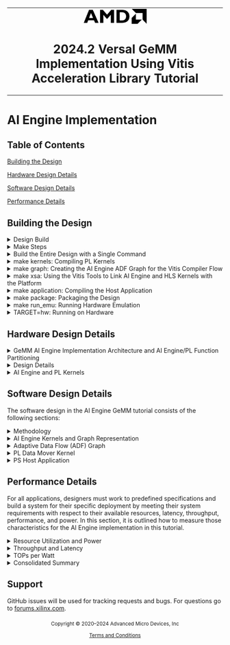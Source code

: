 ﻿<table class="sphinxhide" width="100%">
 <tr width="100%">
    <td align="center"><img src="https://raw.githubusercontent.com/Xilinx/Image-Collateral/main/xilinx-logo.png" width="30%"/><h1>2024.2 Versal GeMM Implementation Using Vitis Acceleration Library Tutorial</h1>
    </td>
 </tr>
</table>

# AI Engine Implementation 

## Table of Contents

[Building the Design](#Building-the-Design)

[Hardware Design Details](#Hardware-Design-Details)

[Software Design Details](#Software-Design-Details)

[Performance Details](#Performance-Details)

## Building the Design

<details>
<summary>Design Build</summary> 

### Design Build

In this section, you build and run the GeMM design using the AI Engine implementation. You compile the AI Engine design and integrate it into a larger system design (including the PL kernels and PS host application). Review the [Integrating the Application section in the AI Engine Documentation](https://docs.amd.com/r/en-US/ug1076-ai-engine-environment/Integrating-the-Application-Using-the-Vitis-Tools-Flow) for the general flow. 

At the end of this section, the design flow will generate a new directory (called `build/`). Underneath are sub-directories named `(gemm_$(MAT_DIMS)/` (for example, `gemm_32x32x32/`) depending on the Mat A and Mat B dimensions and the number of instances `x$(GEMM_INSTS)` chosen in the build. Each sub-directory contains the `hw_emu/` and/or `hw/` subfolders. The respective subfolders contain `Work/` and `libadf.a`, outputs from the AI Engine compiler, the host app executable and the builds, targeted to `hw` or `hw_emu` respectively. The `hw_emu/` subfolder contains the build for hardware emulation. The `hw/` subfolder contains the build for hardware run on a VCK190 board.

</details>

<details>
<summary>Make Steps</summary> 

### Make Steps

To run the following `make` steps (that is, `make kernels`, `make graph`, and so on), you must be in the `AIE/` folder. The options that can be specified in the `make` steps are as follows.

`TARGET:` This can be set to `hw` or `hw_emu` to build the design in the hardware or hardware emulation flow respectively. The default option is `hw_emu`.

`GEMM_INSTS:` This is set to `1` by default and is not allowed to be changed right.

`GEMM_SIZE`: Matrix Dimensions Involved. `32` means Mat A (input matrix 1), B (input matrix 2) and C (output matrix) are square matrices of dimension `32`. Permissible values are `32`, `64`, `128`, `256`, `512`, and `1024`.

`ITER_CNT:` The number of iterations the design is run. The default is `1`.

`EN_TRACE:` Flag to enable trace profiling. `0` is disabled and `1` is enabled. The default is `0` (disabled).

The Makefile uses the following directory references:

```
## Relative gemm directory
RELATIVE_PROJECT_DIR := ./

## Absolute gemm directory = <user path>/Tutorials/AI_Engine/gemm
PROJECT_REPO := $(shell readlink -f $(RELATIVE_PROJECT_DIR))

DESIGN_REPO  := $(PROJECT_REPO)/design
AIE_SRC_REPO := $(DESIGN_REPO)/aie_src
PL_SRC_REPO  := $(DESIGN_REPO)/pl_src
HOST_APP_SRC_REPO := $(DESIGN_REPO)/host_app_src

SYSTEM_CONFIGS_REPO    := $(DESIGN_REPO)/system_configs
PROFILING_CONFIGS_REPO := $(DESIGN_REPO)/profiling_configs
EXEC_SCRIPTS_REPO      := $(DESIGN_REPO)/exec_scripts
VIVADO_METRICS_SCRIPTS_REPO := $(DESIGN_REPO)/vivado_metrics_scripts
DIRECTIVES_REPO        := $(DESIGN_REPO)/directives


BASE_BLD_DIR     := $(PROJECT_REPO)/build
GEMM_BLD_DIR     := $(BASE_BLD_DIR)/gemm_$(MAT_DIMS)
INSTS_BLD_DIR    := $(GEMM_BLD_DIR)/x$(GEMM_INSTS)
BUILD_TARGET_DIR := $(INSTS_BLD_DIR)/$(TARGET)

REPORTS_REPO := $(PROJECT_REPO)/reports_dir
BLD_REPORTS_DIR := $(REPORTS_REPO)/gemm_$(MAT_DIMS)/x$(GEMM_INSTS)

XPE_REPO := $(PROJECT_REPO)/xpe_dir
BLD_XPE_DIR := $(XPE_REPO)/gemm_$(MAT_DIMS)/x$(GEMM_INSTS)/$(TARGET)
VCD_FILE_NAME := gemm_$(MAT_DIMS)_x$(GEMM_INSTS)
BLD_TGT_VCD_FILE := $(BUILD_TARGET_DIR)/$(VCD_FILE_NAME).vcd
XPE_FILE := $(BLD_XPE_DIR)/graph_$(VCD_FILE_NAME).xpe

EMBEDDED_PACKAGE_OUT := $(BUILD_TARGET_DIR)/package
EMBEDDED_EXEC_SCRIPT := run_script.sh

WORK_DIR := Work
AIE_SIM_IO_BASE_DIR := $(AIE_SRC_REPO)/aiesim_data
AIE_SIM_IO_DIR := $(AIE_SIM_IO_BASE_DIR)/gemm_$(MAT_DIMS)_ioFiles

```

</details>

<details>
<summary>Build the Entire Design with a Single Command</summary>

### Build the Entire Design with a Single Command

If you are already familiar with the AI Engine and Vitis kernel compilation flows, you can build the entire design for each case of `gemm_$(MAT_DIMS)` with one command: 

```bash
make run (default target is hardware emulation, 1 instance, gemm_$(MAT_DIMS) matrix dimensions, iterations=1 and no trace-profiling )
```
or 

```bash
make run TARGET=hw ITER_CNT=16 EN_TRACE=1 GEMM_SIZE=64 (hardware, 16 iterations, , matrix dimentions 64 for Mat A, B and C and enable trace profiling )
```

This command runs the `make kernels`,`make graph`,`make xsa`,`make application`,`make package`, and `make run_emu` for hardware emulation or to run on hardware (VCK190 board) depending on the `TARGET` you specify. The settings also apply to the individual make steps listed below.

The generated files for each `gemm_$(MAT_DIMS)` are placed under an individual directory: `$(BUILD_TARGET_DIR)/`. Each `make` step to build the design is specified in the following sections. These sections also detail the options used and the location of input and output files in each case.

</details>

<details>
<summary>make kernels: Compiling PL Kernels</summary> 

### make kernels: Compiling PL Kernels


In this step, the Vitis compiler takes any Vitis compiler kernels (RTL or HLS C) in the PL region of the target platform (`xilinx_vck190_base_202420_1`) and the AI Engine kernels and graph and compiles them into their respective XO files. The following commands compile the kernels (default `TARGET=hw_emu`, `GEMM_INSTS=1`, `GEMM_SIZE=32`, `ITER_CNT=1` and `EN_TRACE=0`). 

```
make kernels
```

The command alongwith the options used is as follows (for `dma_hls`):

```
$(BUILD_TARGET_DIR)/$(DATAMOVER_KERNEL_XO).xo: 
	mkdir -p $(BUILD_TARGET_DIR); \
	cd $(BUILD_TARGET_DIR); \
	v++ --target $(TARGET) $(DATAMOVER_KERNEL_VPP_FLAGS) \
		$(VPP_FLAGS) -c -k $(DATAMOVER_KERNEL_TOP) \
		$(DATAMOVER_KERNEL_SRC) -o $@
```

See [this page](https://docs.amd.com/r/en-US/ug1399-vitis-hls/vitis-v-and-vitis-run-Commands) for a detailed description of all Vitis compiler switches. The following table provides a summary of the switches used. 

|Switch|Description|
|  ---  |  ---  |
|--target \| -t [hw\|hw_emu]|Specifies the build target.|
|--platform \| -f|Specifies the name of a supported acceleration platform as specified by the $PLATFORM_REPO_PATHS environment variable or the full path to the platform XPFM file.|
|--save-temps \| -s|Directs the Vitis compiler command to save intermediate files/directories created during the compilation and link process. Use the `--temp_dir` option to specify a location to write the intermediate files to.|
|--temp_dir <string>|This allows you to manage the location where the tool writes temporary files created during the build process. The temporary results are written by the Vitis compiler, and then removed, unless the `--save-temps` option is also specified.|
|--verbose|Display verbose/debug information.|
|--compile \| -c|Required for compilation to generate XO files from kernel source files.|
|--kernel \<arg\>\|-k \<arg\>|Compile only the specified kernel from the input file. Only one -k option is allowed per Vitis compiler command.|
|--output \| -o|Specifies the name of the output file generated by the V++ command. The DMA HLS kernels output should be XO.|

|Input|Description|
|  ---  |  ---  |
|$(PL_SRC_REPO)/dma_hls.cpp|Defines the data mover PL kernel.|

|Output|Description|
|  ---  |  ---  |
|$(BUILD_TARGET_DIR)/dma_hls.hw_emu.xo|The data mover kernel object file.|

</details>

<details>
<summary>make graph: Creating the AI Engine ADF Graph for the Vitis Compiler Flow</summary> 

### make graph: Creating the AI Engine ADF Graph for Vitis Compiler Flow

An ADF graph can be connected to an extensible Vitis platform (the graph I/Os can be connected either to platform ports or to ports on Vitis kernels through Vitis compiler connectivity directives). 

* The AI Engine ADF C++ graph of the design contains AI Engine kernels and PL kernels. 
* All interconnects between kernels are defined in the C++ graph
* All interconnections to external I/O are fully specified in the C++ simulation testbench (`graph.cpp`) that instantiates the C++ ADF graph object. 

To compile the graph using the Makefile flow type (default `TARGET=hw_emu`, `GEMM_INSTS=1`, `GEMM_SIZE=32`, `ITER_CNT=1` and `EN_TRACE=0`):

```
make graph
```

The following AI Engine compiler command, alongwith the options used, compiles the AI Engine design graph: 

```
...
AIE_FLAGS := -include=$(AIE_SRC_REPO)
AIE_FLAGS += -include=$(DSPLIB_ROOT)/L1/include/aie
AIE_FLAGS += -include=$(DSPLIB_ROOT)/L1/src/aie
AIE_FLAGS += -include=$(DSPLIB_ROOT)/L1/tests/aie/inc
AIE_FLAGS += -include=$(DSPLIB_ROOT)/L1/tests/aie/src
AIE_FLAGS += -include=$(DSPLIB_ROOT)/L2/include/aie
AIE_FLAGS += -include=$(DSPLIB_ROOT)/L2/tests/aie/common/inc
AIE_FLAGS += --verbose
AIE_FLAGS += --Xpreproc="-DITER_CNT=$(ITER_CNT)"
AIE_FLAGS += --Xpreproc="-DGRAPH_ITER_CNT=$(GRAPH_ITER_CNT)"
AIE_FLAGS += --Xpreproc="-DGEMM_SIZE=$(GEMM_SIZE)"
AIE_FLAGS += --Xpreproc="-DGEMM_INSTS=$(GEMM_INSTS)"
AIE_FLAGS += --platform=$(PLATFORM)
#AIE_FLAGS += --target=$(TARGET)

AIE_FLAGS += --log-level=5
#AIE_FLAGS += --test-iterations=2
AIE_FLAGS += --pl-freq=$(PL_FREQ)
#AIE_FLAGS += --dataflow

#AIE_FLAGS += --constraints=$(AIE_SRC_REPO)/constraints.aiecst

AIE_FLAGS += --Xmapper=BufferOptLevel9
AIE_FLAGS += --Xrouter=DMAFIFOsInFreeBankOnly


AIE_FLAGS += --workdir=$(WORK_DIR)

AIE_SIM_FLAGS := --pkg-dir $(WORK_DIR)/
AIE_SIM_FLAGS += -i=$(AIE_SIM_IO_DIR)

...
graph: $(LIBADF_A)

$(LIBADF_A):  $(AIE_SRC_REPO)/graph.*
	mkdir -p $(BUILD_TARGET_DIR); \
	cd $(BUILD_TARGET_DIR); \
	aiecompiler $(AIE_FLAGS) $(GRAPH_SRC_CPP) 2>&1 | tee -a aiecompiler.log
```

See [this page](https://docs.amd.com/r/en-US/ug1076-ai-engine-environment) for full AI Engine programming environment documentation.

The following table provides a summary of the switches used. 

|Switch|Description|
|  ---  |  ---  |
|--include=\<string\>|Specify compile-time include directory (zero or more).|
|--verbose\|-v|Verbose output of the AI Engine compiler emits compiler messages at various stages of compilation. These debug and tracing logs provide useful messages on the compilation process.|
|--Xpreproc="-D\<Pre-processor Macro String\>"|Specify compile time macro.|
|--Xchess="\<Chess Make Options\>"|Specify compile time chess make options; "main:bridge.llibs=softfloat m" enables floating point operations.|
|--heapsize=\<int\>|Heap size in bytes.|
|--log-level=\<int\>|Log level for verbose logging (default=1).|
|--workdir=\<string\>|By default, the compiler writes all outputs to a sub-directory of the current directory, called Work. Use this option to specify a different output directory.|

The following is a description of the output objects that results from executing the AI Engine compiler (`aiecompiler`) command.

|Inputs Sources|Description|
|  ---  |  ---  |
|$(AIE_SRC_REPO)/graph.cpp|Defines the GeMM graph objects.|

|Output Objects|Description|
|  ---  |  ---  |
|$(BUILD_TARGET_DIR)/libadf.a|Compiled AI Engine design graph.|
|$(BUILD_TARGET_DIR)/Work/|Directory that contains all outputs of the AI Engine compiler.|
</details>

<details>
<summary>make xsa: Using the Vitis Tools to Link AI Engine and HLS Kernels with the Platform</summary> 

### make xsa: Using the Vitis Tools to Link AI Engine and HLS Kernels with the Platform

After the AI Engine kernels and graph and PL HLS kernels have been compiled, you can use the Vitis compiler to link them with the platform to generate a XSA file. 

The Vitis tools allow you to integrate the AI Engine, HLS, and RTL kernels into an existing extensible platform. This is an automated step from a software developer perspective where the platform chosen is provided by the hardware designer. Alternatively, you can opt to use one of the many extensible base platforms provided by AMD, and use the Vitis tools to build the hardware design and integrate the AI Engine and PL kernels into it.
 
To test this feature in this tutorial, use the base VCK190 platform to build the design. The command to run this step is shown in the following example (default `TARGET=hw_emu`, `GEMM_INSTS=1`, `GEMM_SIZE=32`, `ITER_CNT=1` and `EN_TRACE=0`):

```
make xsa
``` 

The command along with the options used is as follows:

```
...
VPP_FLAGS := --platform $(PLATFORM)
VPP_FLAGS += --save-temps
VPP_FLAGS += --temp_dir $(BUILD_TARGET_DIR)/_x
VPP_FLAGS += --verbose
VPP_FLAGS += -g
...
VPP_LINK_FLAGS += --clock.freqHz $(VPP_CLOCK_FREQ):$(DATAMOVER_KERNEL_TOP)_0
VPP_LINK_FLAGS += --clock.defaultTolerance 0.001

### If Profiling for Performance Measurement is enabled..
ifeq ($(EN_TRACE),1)
   ifeq ($(TARGET),hw)
      VPP_LINK_FLAGS += --profile.data $(DATAMOVER_KERNEL_TOP):all:strmInp_from_C0
      VPP_LINK_FLAGS += --profile.trace_memory DDR
      
   endif
endif


VPP_LINK_FLAGS += --config $(SYSTEM_CONFIGS_REPO)/x$(GEMM_INSTS).cfg
VPP_LINK_FLAGS += --vivado.prop fileset.sim_1.xsim.simulate.log_all_signals=true

VPP_LINK_FLAGS += --vivado.prop run.impl_1.STEPS.PLACE_DESIGN.TCL.PRE=$(DIRECTIVES_REPO)/prohibit_select_bli_bels_for_hold.tcl

VPP_LINK_FLAGS += --vivado.prop run.synth_1.STEPS.SYNTH_DESIGN.ARGS.CONTROL_SET_OPT_THRESHOLD=16


VPP_LINK_FLAGS += --vivado.prop run.impl_1.{strategy}={Performance_ExplorePostRoutePhysOpt}
...
xsa:  kernels graph $(BUILD_TARGET_DIR)/$(XSA)

$(BUILD_TARGET_DIR)/$(XSA):$(KERNEL_XOS) $(SYSTEM_CONFIGS_REPO)/*
	cd $(BUILD_TARGET_DIR);	\
	v++ -l $(VPP_FLAGS) $(VPP_LINK_FLAGS) -t $(TARGET) -o $@ $(KERNEL_XOS) $(LIBADF_A)
```
See [this page](https://docs.amd.com/r/en-US/ug1701-vitis-accelerated-embedded/Linking-the-System) for a detailed description of Vitis linking options.

|Switch|Description|
|  ---  |  ---  |
|--platform \| -f|Specifies the name of a supported acceleration platform as specified by the $PLATFORM_REPO_PATHS environment variable or the full path to the platform XPFM file.|
|--save-temps \| -s|Directs the V++ command to save intermediate files/directories created during the compilation and link process. Use the `--temp_dir` option to specify a location to write the intermediate files to.|
|--temp_dir <string>|This allows you to manage the location where the tool writes temporary files created during the build process. The temporary results are written by the Vitis compiler, and then removed, unless the `--save-temps` option is also specified.|
|--verbose|Display verbose/debug information.|
|--config <config_file>|Specifies a configuration file containing V++ switches.|
|--output \| -o|Specifies the name of the output file generated by the V++ command. In this design the outputs of the DMA HLS kernels and the PL kernels interfacing with the AI Engine are in XO files.|
|--profile.data [<kernel_name>\|all]:[<cu_name>\|all]:[<interface_name>\|all]\(:[counters\|all]\)|Enables monitoring of data ports through the monitor IPs. This option needs to be specified during linking. See [this page](https://docs.amd.com/r/en-US/ug1702-vitis-accelerated-reference/profile-Options) for detailed profiling options.|
|--profile.trace_memory \<FIFO\>:\<size\>\|\<MEMORY\>[\<n\>]|When building the hardware target \(-t=hw\), use this option to specify the type and amount of memory to use for capturing trace data. See [this page](https://docs.amd.com/r/en-US/ug1702-vitis-accelerated-reference/profile-Options) for detailed profiling options.|

The information to tell the linker how to connect the AI Engine and PL kernels together is described in a configuration file, `system_configs/x$(GEMM_INSTS).cfg`. The file describes the overall connection scheme of the system.

```
[connectivity]
nk=dma_hls:1:dma_hls_0

#Connections For GEMM Insts 0...
stream_connect=dma_hls_0.strmOut_to_A0:ai_engine_0.DataInA0_CASC0:512
stream_connect=dma_hls_0.strmOut_to_A1:ai_engine_0.DataInA0_CASC1:512
stream_connect=dma_hls_0.strmOut_to_A2:ai_engine_0.DataInA0_CASC2:512
stream_connect=dma_hls_0.strmOut_to_A3:ai_engine_0.DataInA0_CASC3:512
stream_connect=dma_hls_0.strmOut_to_A4:ai_engine_0.DataInA0_CASC4:512
stream_connect=dma_hls_0.strmOut_to_A5:ai_engine_0.DataInA0_CASC5:512
stream_connect=dma_hls_0.strmOut_to_A6:ai_engine_0.DataInA0_CASC6:512
stream_connect=dma_hls_0.strmOut_to_A7:ai_engine_0.DataInA0_CASC7:512

stream_connect=dma_hls_0.strmOut_to_B0:ai_engine_0.DataInB0_CASC0:512
stream_connect=dma_hls_0.strmOut_to_B1:ai_engine_0.DataInB0_CASC1:512
stream_connect=dma_hls_0.strmOut_to_B2:ai_engine_0.DataInB0_CASC2:512
stream_connect=dma_hls_0.strmOut_to_B3:ai_engine_0.DataInB0_CASC3:512
stream_connect=dma_hls_0.strmOut_to_B4:ai_engine_0.DataInB0_CASC4:512
stream_connect=dma_hls_0.strmOut_to_B5:ai_engine_0.DataInB0_CASC5:512
stream_connect=dma_hls_0.strmOut_to_B6:ai_engine_0.DataInB0_CASC6:512
stream_connect=dma_hls_0.strmOut_to_B7:ai_engine_0.DataInB0_CASC7:512

stream_connect=dma_hls_0.strmOut_to_B8:ai_engine_0.DataInB1_CASC0:512
stream_connect=dma_hls_0.strmOut_to_B9:ai_engine_0.DataInB1_CASC1:512
stream_connect=dma_hls_0.strmOut_to_B10:ai_engine_0.DataInB1_CASC2:512
stream_connect=dma_hls_0.strmOut_to_B11:ai_engine_0.DataInB1_CASC3:512
stream_connect=dma_hls_0.strmOut_to_B12:ai_engine_0.DataInB1_CASC4:512
stream_connect=dma_hls_0.strmOut_to_B13:ai_engine_0.DataInB1_CASC5:512
stream_connect=dma_hls_0.strmOut_to_B14:ai_engine_0.DataInB1_CASC6:512
stream_connect=dma_hls_0.strmOut_to_B15:ai_engine_0.DataInB1_CASC7:512

stream_connect=dma_hls_0.strmOut_to_B16:ai_engine_0.DataInB2_CASC0:512
stream_connect=dma_hls_0.strmOut_to_B17:ai_engine_0.DataInB2_CASC1:512
stream_connect=dma_hls_0.strmOut_to_B18:ai_engine_0.DataInB2_CASC2:512
stream_connect=dma_hls_0.strmOut_to_B19:ai_engine_0.DataInB2_CASC3:512
stream_connect=dma_hls_0.strmOut_to_B20:ai_engine_0.DataInB2_CASC4:512
stream_connect=dma_hls_0.strmOut_to_B21:ai_engine_0.DataInB2_CASC5:512
stream_connect=dma_hls_0.strmOut_to_B22:ai_engine_0.DataInB2_CASC6:512
stream_connect=dma_hls_0.strmOut_to_B23:ai_engine_0.DataInB2_CASC7:512


stream_connect=ai_engine_0.DataOutC0:dma_hls_0.strmInp_from_C0
stream_connect=ai_engine_0.DataOutC1:dma_hls_0.strmInp_from_C1
stream_connect=ai_engine_0.DataOutC2:dma_hls_0.strmInp_from_C2

[advanced]
# Disable Profiling in hw_emu so that it is faster...
param=hw_emu.enableProfiling=false

```

See [this page](https://docs.amd.com/r/en-US/ug1702-vitis-accelerated-reference/Vitis-Compiler-Configuration-File) for a detailed description of the Vitis compiler configuration file.

|Switch|Comment|
|  ---  |  ---  |
|--connectivity.nk|Number of kernels. `dma_hls:1:dma_hls_0` means that the Vitis compiler should instantiate one dma_hls kernel and name the instance `dma_hls_0`.|
|--connectivity.stream_connect|How the kernels will connect to IPs, platforms, or other kernels. The output of the AI Engine compiler tells you the interfaces that need to be connected. `dma_hls_0.strmOut_to_A0:ai_engine_0.DataIn0` means that the Vitis compiler should connect the port `strmOut_to_A0` of the `dma_hls` PL kernel to the shim channel of the AI Engine with the logical name `DataIn0`, defined in `$(AIE_SRC_REPO)/graph.cpp` as part of the PLIO instantiation.|
|param=compiler.addOutputTypes=hw_export| This option tells the Vitis compiler that besides creating an XCLBIN file, it also outputs an XSA file which is needed to create a post-Vivado fixed platform for Vitis software development.|

The Vitis compiler calls the Vivado™ IP integrator under the hood to build the design. The platform and kernels are input to the Vivado Design Suite, which produces a simulation XSA or an XSA after running place and route on the design. The point at which the XSA is produced from Vivado depends on the `-target` option set on the Vitis compiler command line. 

You can now view the Vivado project, which is located in the `$(BUILD_TARGET_DIR)/_x/link/vivado/vpl/prj` directory. You have now have generated the XCLBIN file that will be used to execute your design on the platform.

</details>

<details>
<summary>make application: Compiling the Host Application</summary> 

### make application: Compiling the Host Application

You can compile the host application by following the typical cross-compilation flow for the Cortex A72. To build the application, run the following command (default `TARGET=hw_emu`, `GEMM_INSTS=1`, `GEMM_SIZE=32`, `ITER_CNT=1` and `EN_TRACE=0`):

```
make application
```
or

```
application: graph $(BUILD_TARGET_DIR)/$(APP_ELF)

REG_GCC_FLAGS := $(GCC_FLAGS)
REG_GCC_FLAGS += -DITER_CNT=$(ITER_CNT)
REG_GCC_FLAGS += -DGRAPH_ITER_CNT=$(GRAPH_ITER_CNT)

$(BUILD_TARGET_DIR)/$(APP_ELF): $(HOST_APP_SRC)/* $(LIBADF_A)
	@rm -rf $(BUILD_TARGET_DIR)/app_control.o $(BUILD_TARGET_DIR)/gemm_aie_app.o $(BUILD_TARGET_DIR)/$(APP_ELF)
	$(CXX) $(REG_GCC_FLAGS) $(GCC_INC_FLAGS) $(AIE_CONTROL_CPP) -o $(BUILD_TARGET_DIR)/app_control.o
	$(CXX) $(REG_GCC_FLAGS) $(GCC_INC_FLAGS) $(APP_SRC_CPP) -o $(BUILD_TARGET_DIR)/gemm_aie_app.o $(GCC_INC_LIB) $(GCC_LIB)
	$(CXX) $(BUILD_TARGET_DIR)/app_control.o $(BUILD_TARGET_DIR)/gemm_aie_app.o $(GCC_INC_LIB) $(GCC_LIB) -o $(BUILD_TARGET_DIR)/$(APP_ELF)
```


See [this page](https://xilinx.github.io/XRT/master/html/index.html) for XRT documentation. See [this page](https://docs.amd.com/r/en-US/ug1076-ai-engine-environment/Programming-the-PS-Host-Application) for details of host application programming.



|Switch|Description|
|  ---  |  ---  |
|-O \| Optimize.| Optimizing compilation takes more time and a lot more memory for a large function. With -O, the compiler tries to reduce code size and execution time, without performing any of the optimizations that can take a great deal of compilation time.|
|-D__linux__|
|-DXAIE_DEBUG|Enable debug interface capabilities where certain core status, event status, or stack trace can be dumped out.|
|-D\<Pre-processor Macro String\>=\<value\>|Pass pre-processor macro definitions to the cross-compiler.|
|-I \<dir\>|Add the directory `dir` to the list of directories to be searched for header files.|
|-o \<file\>|Place output in file `<file>`. This applies regardless of the output being produced, whether it be an executable file, an object file, an assembler file, or preprocessed C code.|
|--sysroot=\<dir\>|Use `dir` as the logical root directory for headers and libraries. For example, if the compiler normally searches for headers in `/usr/include` and libraries in `/usr/lib`, it instead searches `dir/usr/include` and `dir/usr/lib`. This is automatically set by the `env_setup.sh` script.|
|-l\<library\>|Search the library named `library` when linking. The GeMM tutorial requires the `adf_api_xrt` and `xrt_coreutil` libraries.|
|-L \<dir\>|Add directory `<dir>` to the list of directories to be searched for `-l`.|

The following is a description of the input sources compiled by the AI Engine compiler command. 

|Inputs Sources|Description|
|  ---  |  ---  |
|$(HOST_APP_SRC_REPO)/gemm_aie_app.cpp|Source application file for the `gemm_aie_xrt.elf` that will run on an A72 processor.|
|$(BUILD_TARGET_DIR)/Work/ps/c_rts/aie_control_xrt.cpp|This is the AI Engine control code generated implementing the graph APIs for the GeMM graph.|

The following is a description of the output objects that results from executing the AI Engine compiler command with the above inputs and options. 

|Output Objects|Description|
|  ---  |  ---  |
|$(BUILD_TARGET_DIR)/gemm_aie_xrt.elf|The executable that will run on an A72 processor.|

</details>

<details>
<summary>make package: Packaging the Design</summary> 

### make package: Packaging the Design

With the AI Engine outputs created, as well as the new platform, you can now generate the programmable device image (PDI) and a package to be used on an SD card. The PDI contains all the executables, bitstreams, and configurations of the device. The packaged SD card directory contains everything to boot Linux, the generated applications, and the XCLBIN.

The command to run this step is as follows (default `TARGET=hw_emu`, `GEMM_INSTS=1`, `GEMM_SIZE=32`, `ITER_CNT=1` and `EN_TRACE=0`):

```
make package
``` 

or

```
...
PKG_FLAGS := -t $(TARGET)
PKG_FLAGS += --save-temps
PKG_FLAGS += --temp_dir $(BUILD_TARGET_DIR)/_x
PKG_FLAGS += -f $(PLATFORM)
PKG_FLAGS += --package.rootfs $(COMMON_IMAGE_VERSAL)/rootfs.ext4
PKG_FLAGS += --package.kernel_image $(COMMON_IMAGE_VERSAL)/Image
PKG_FLAGS += --package.boot_mode=sd
PKG_FLAGS += --package.out_dir $(EMBEDDED_PACKAGE_OUT)
PKG_FLAGS += --package.image_format=ext4
PKG_FLAGS += --package.sd_file $(BUILD_TARGET_DIR)/$(APP_ELF) $(BUILD_TARGET_DIR)/$(XSA) $(LIBADF_A)
PKG_FLAGS += --package.sd_file $(BUILD_TARGET_DIR)/$(APP_ELF_INF_RUN) 
PKG_FLAGS += --package.sd_file $(EXEC_SCRIPTS_REPO)/$(EMBEDDED_EXEC_SCRIPT)

## If Profiling for Performance Measurement is enabled..
ifeq ($(EN_TRACE),1)
   ifeq ($(TARGET),hw)
      PKG_FLAGS += --package.sd_file $(PROFILING_CONFIGS_REPO)/xrt.ini
   
   endif
endif

## If XRT_ROOT is set...
ifdef XRT_ROOT
   PKG_FLAGS += --package.sd_dir $(XRT_ROOT)

endif

PKG_FLAGS += --package.defer_aie_run
...
package: application application_inf_run xsa $(EMBEDDED_PACKAGE_OUT)

$(EMBEDDED_PACKAGE_OUT): $(PROFILING_CONFIGS_REPO)/* $(EXEC_SCRIPTS_REPO)/* $(BUILD_TARGET_DIR)/$(APP_ELF) $(BUILD_TARGET_DIR)/$(XSA) $(BUILD_TARGET_DIR)/$(APP_ELF_INF_RUN)
	rm -rf $(EMBEDDED_PACKAGE_OUT)
	cd $(BUILD_TARGET_DIR);	\
	v++ -p $(PKG_FLAGS)
```

See [this page](https://docs.amd.com/r/en-US/ug1702-vitis-accelerated-reference/Package-Options) for more details about packaging the system.

|Switch|Description|
|  ---  |  ---  |
|--target \| -t [hw\|hw_emu]|Specifies the build target.|
|--package \| -p|Packages the final product at the end of the Vitis compile and link build process.|
|--package.rootfs \<arg\>|Where \<arg\> specifies the absolute or relative path to a processed Linux root file system file. The platform RootFS file is available for download from xilinx.com. Refer to the [Vitis Software Platform Installation](https://docs.amd.com/r/en-US/ug1701-vitis-accelerated-embedded/Vitis-Software-Platform-Installation) for more information.|
|--package.kernel_image \<arg\>|Where \<arg\> specifies the absolute or relative path to a Linux kernel image file. Overrides the existing image available in the platform. The platform image file is available for download from xilinx.com. Refer to the [Vitis Software Platform Installation](https://docs.amd.com/r/en-US/ug1701-vitis-accelerated-embedded/Vitis-Software-Platform-Installation) for more information.|
|--package.boot_mode \<arg\>|Where \<arg\> specifies <ospi\|qspi\|sd>. Boot mode used for running the application in emulation or on hardware.|
|--package.image_format|Where \<arg\> specifies the \<ext4\|fat32\> output image file format. `ext4` is the Linux file system and `fat32` is the Windows file system.|
|--package.sd_file|Where \<arg\> specifies an ELF or other data file to package into the `sd_card` directory/image. This option can be used repeatedly to specify multiple files to add to the `sd_card` directory.|
|--package.defer_aie_run| Load the AI Engine application with the ELF file, but wait to run it until graph run directs it. This is required in the PS based AI Engine flow.|

|Inputs Sources|Description|
|  ---  |  ---  |
|$(PLATFORM_REPO_PATHS)/sw/versal/xrt|The PS host application needs the XRT headers in this folder to execute.|
|$(PLATFORM_REPO_PATHS)/sw/versal/xilinx-versal/rootfs.ext4|The root filesystem file for PetaLinux.|
|$(PLATFORM_REPO_PATHS)/sw/versal/xilinx-versal/Image|The pre-built PetaLinux image that the processor boots from.|
|$(BUILD_TARGET_DIR)/gemm_aie_xrt.elf|The PS host application executable created in the `make application` step.|
|$(BUILD_TARGET_DIR)/vck190_aie_gemm.hw_emu.xsa|The XCLBIN file created in the `make xsa` step.|
|$(BUILD_TARGET_DIR)/libadf.a|The compiled AI Engine design graph created in the `make graph` step.|

The output of the Vitis compiler package step is the package directory that contains the contents to run hardware emulation. 

|Output Objects|Description|
|  ---  |  ---  |
|$(BUILD_TARGET_DIR)/package|The hardware emulation package that contains the boot file, hardware emulation launch script, PLM and PMC boot files, PMC and QEMU command argument specification files, and Vivado simulation folder.|

</details>

<details>
<summary>make run_emu: Running Hardware Emulation</summary>

### make run_emu: Running Hardware Emulation

After packaging, everything is set to run hardware emulation. To run emulation, use the following command (default `TARGET=hw_emu`):

```
make run_emu 
```

or

```
###########################################################################
Hardware Emulation Goto:
$(BUILD_TARGET_DIR)/package

and do:
./launch_hw_emu.sh or ./launch_hw_emu.sh -g (for waveform viewer) or ./launch_hw_emu.sh -run-app $(EMBEDDED_EXEC_SCRIPT) (to check results without opening waveform viewer) ...

```

When hardware emulation is launched, you see the QEMU simulator load. Wait for the autoboot countdown to go to zero. After a few minutes, the root Linux prompt comes up: 

```bash

root@versal-rootfs-common-2024_2:~#

```

After the root prompt comes up, run the following commands to run the design:  

```
mount /dev/mmcblk0p1 /mnt
cd /mnt
./gemm_aie_xrt.elf a.xclbin
```

The `gemm_aie_xrt.elf` executes. After a few minutes, you should see the output with `TEST PASSED` on the console. When this is shown, run the following keyboard command to exit the QEMU instance: 

```
#To exit QEMU Simulation
Press CtrlA, let go of the keyboard, and then press x 
```

To run with waveform, do the following:

```
cd $(BUILD_TARGET_DIR)/package
./launch_hw_emu.sh -g
```

The XSIM Waveform Viewer is launched. Drag and drop the signals into the viewer and click **Play** to start the emulation. Go back to the terminal and wait for the Linux prompt to show up. In the XSIM Waveform Viewer, you see the signals you added to the waveform adjusting over the execution of the design. When this is done, hit the pause button and close the window to end the emulation.

The following figure shows a waveform view of the gemm_32x32x32 - 1x design.

![Image of GeMM AIE HW_EMU Run Waveform View For 32x32x32 Design](images/gemm_aie_hw_emu_waveform_view_32x32x32.PNG)

</details>

<details>
<summary>TARGET=hw: Running on Hardware</summary>

### Running on Hardware

To run the design in hardware, rerun the following `make` steps with `TARGET=hw` and other applicable options (see the preceding `make` steps specified above).

```
make kernels xsa package TARGET=hw 
```

These commands create a `$(BUILD_TARGET_DIR)` folder with the kernels, XSA, and `package` for a hardware run. 

Run the following step to set up the execution file, generated images, and base images (`$(BUILD_TARGET_DIR)/package/sd_card` and `$(BUILD_TARGET_DIR)/package/sd_card.img`).

```
make run_emu TARGET=hw 
```

These commands create a `build/hw` folder with the kernels, XSA, and `package` for a hardware run. Follow steps 1-9 to run the `gemm_aie_xrt.elf` executable on your VCK190 board. 

**Step 1.** Ensure your board is powered off. 

**Step 2.** Use an SD card writer (such as balenaEtcher) to flash the `sd_card.img` file to an SD card. 

**Step 3.** Plug the flashed SD card into the top slot of the VCK190 board. 

**Step 4.** Set the switch (`SW1 Mode\[3:0\]=1110 = OFF OFF OFF ON`).

**Step 5.** Connect your computer to the VCK190 board using the USB cable included with the board. 

**Step 6.** Open a TeraTerm terminal and select the correct COM port. Set the port settings to the following: 

```
Port: <COMMXX>
Speed: 115200
Data: 8 bit
Parity: none
Stop Bits: 1 bit
Flow control: none
Transmit delay: 0 msec/char 0 msec/line
```

**Step 7.** Power on the board.

**Step 8.** Wait until you see the `root@versal-rootfs-common-2024.2` Linux command prompt. Press **Enter** a few times to get past any `xinit` errors. 

**Step 9.** Run the following commands in the TeraTerm terminal: 

```
cd /mnt/sd-mmcblk0p1

./gemm_aie_xrt.elf a.xclbin
```

</details>

## Hardware Design Details
<details>
<summary>GeMM AI Engine Implementation Architecture and AI Engine/PL Function Partitioning</summary>

### GeMM AI Engine Implementation Architecture and AI Engine/PL Function Partitioning

The following figure shows a high-level block diagram of the design. The test harness consists of the AI Engine and data mover HLS kernels (`dma_hls`). In this setup, there is an AXI4-Stream interface between the data mover kernels and AI Engines, with a data width of 128 bits. The data mover kernels and the AI Engine array interface are running at 312.5 MHz.

The data mover is a PL-based data generator and checker. It generates constant matrices as inputs and checks the output of the gemm core for its output.

#### GeMM Block Diagram for Matrices 32x32x32 to 1024x1024x1024
![Image of GeMM AIE Implementation Architecture GeMM 32x32x32 to 1024x1024x1024](images/gemm_aie_block_diagram_common.PNG)


</details>

<details>
<summary>Design Details</summary>

### Design Details

The design in this tutorial starts with a base platform containing the control interface and processing system (CIPS), NoC, AI Engine, and the interfaces among them. The Vitis compiler linker step builds on top of the base platform by adding the AI Engine graphs and PL kernels. To add the various functions in a system-level design, PL kernels are added to the base platform depending on the application (that is, the PL kernels present in each design might vary). An ADF graph is connected to an extensible Vitis platform where the graph I/Os are connected either to the platform ports or to ports on Vitis kernels through the Vitis compiler connectivity directives. In the design, the components are added by the Vitis compiler `-l` step (see [make XSA](#make-xsa-using-the-vitis-tools-to-link-ai-engine-and-hls-kernels-with-the-platform)) and include the following:


* `libadf.a`
* Data mover kernel (`dma_hls.[hw|hw_emu].xo`)
* Connection interfaces defined in the system configuration file

To see a schematic view of the design with the extended platform as shown in the following figure, open the following in Vivado:

```
`build/gemm_$(MAT_DIMS)/x$(GEMM_INSTS)/[hw|hw_emu]/_x/link/vivado/vpl/prj/prj.xpr`
```

![Image of GeMM AIE Vivado BD GeMM 32x32x32](images/gemm_aie_vivado_bd_32x32x32.PNG)

In this design, the GeMM computation happens in multiple stages. The input is split and broadcast to multiple cores, the number of rows in Mat A and the number of columns in Mat B is split into several blocks, based on the cascade length and so on, and then each block in Mat A is multiplied with the corresponding block in Mat B, which generates blocks of outputs, which finally propagated for to the final output.

The datamover kernel provides the parallel inputs required by the GeMM AIE graph, and finally, the data coming out of the AI Engines is streamed to a PL kernel where it is checked against the expected constant pattern. If there is a mismatch, it is recorded in the variable `errCnt`, which is read in the host app to determine whether the test has passed or failed.

The system debugging and profiling IP (DPA) is added to the PL region of the device to capture AI Engine runtime trace data if the `EN_TRACE` option is enabled in the design. The `dma_hls` kernel and the AI Engine array interface are both operating at 312.5 MHz.

</details>

<details>
<summary>AI Engine and PL Kernels</summary>

### AI Engine and PL Kernels

The top-level AI Engine graph, `graph.cpp`, contains two sub-graphs: `aiesynth_graph` and `GeMM`. The `aiesynth_graph` performs the block-level GeMM and the `GeMM` graph.

#### dma_hls

The PL-based data mover consists of the `dma_hls` kernel, which generates constant Inputs for Mat A and B and checks the output of GeMM graph for the expected constant pattern.

* It internally comprises four loops (`inp_A`, `inp_B`, and `out_C`), with all concurrently scheduled.
* The data width is 128 bits at both the AXI4-stream I/O sides, running at 312.5 MHz.

</details>

## Software Design Details

The software design in the AI Engine GeMM tutorial consists of the following sections:

<details>
<summary>Methodology</summary>

### Methodology

The following figure elaborates on the AI Engine implementation methodology.


#### GeMM Block Diagram Methodology for Matrices 32x32x32 to 1024x1024x1024

![Image of GeMM AIE Implementation Methodology GeMM 32x32x32 to 1024x1024x1024](images/gemm_aie_block_diagram_methodology_common.PNG)

#### AI Engine

##### Independent Cores

The kernels in the AI Engine graph for `aiesynth_graph` are to be configured to be independent, with runtime ratios set to >= 0.6 so that each can be run independently of the other.

```
...
for(int i = 0; i < 8; i++) {
            adf::runtime<ratio>(sg_0_0_kernels[i]) = 0.9;
         }
...
```

##### Window Streaming Buffer Config

The `graph.h` graph performs GeMM with graph window streaming buffer size as `WINDOW_SIZE`, which is fixed to matrix dimension.
```
...
   #define SPLIT 3
   #define CASC_LN 8
   #define N_SAMPLES 1
   
   //defining DIM_A, DIM_B, DIM_AB
   #if GEMM_SIZE == 32
   #define DIM_A 16 
   #define DIM_B 12
   #elif GEMM_SIZE == 64
   #define DIM_A 32 
   #define DIM_B 24
   #elif GEMM_SIZE == 128
   #define DIM_A 44 
   #define DIM_B 44 
   #elif GEMM_SIZE == 256
   #define DIM_A 44 
   #define DIM_B 44 
   #elif GEMM_SIZE == 512
   #define DIM_A 16 
   #define DIM_B 16
   #elif GEMM_SIZE == 1024
   #define DIM_A 16 
   #define DIM_B 16
   #endif
   #define DIM_AB (GEMM_SIZE)
   
   //defining GEMM_SIZE_ZP_A
   #if (GEMM_SIZE % DIM_A) == 0 
       #define GEMM_SIZE_ZP_A GEMM_SIZE			
   #else 
       #define GEMM_SIZE_ZP_A (GEMM_SIZE - (GEMM_SIZE % DIM_A) + DIM_A)	
   #endif
   
   //defining GEMM_SIZE_ZP_B
   #if (GEMM_SIZE % (DIM_B*SPLIT)) == 0 
       #define GEMM_SIZE_ZP_B GEMM_SIZE			
   #else 
       #define GEMM_SIZE_ZP_B ((GEMM_SIZE) - ((GEMM_SIZE) % (DIM_B*SPLIT)) + (DIM_B*SPLIT))
   #endif

   #endif
   
   
   #define WINDOW_SIZE_A (DIM_A * DIM_AB * N_SAMPLES)
   #define WINDOW_SIZE_B (DIM_B * DIM_AB * N_SAMPLES)
...
```

#### Data Mover

##### Data Generation/Checking and Sequencing

The data mover comprises four loops (`inp_A`, `inp_B`, and `out_C`), with all concurrently scheduled.

##### Concurrent Scheduling

Concurrent scheduling is required so that each function runs independently and the execution of one function is not blocking the other. The concurrent scheduling of the three functions `inp_A`, `inp_B`, and `out_C` is achieved using `#pragma HLS DATAFLOW` as shown in the following example.

```
#pragma HLS DATAFLOW
   
   ap_uint<21> errCnt = 0;
   ap_uint<128> goldenVal_ZP = ap_uint<128> \
   ("0x00000000000000000000000000000000", 16);
   
   #if GEMM_SIZE == 32
      ap_uint<128> goldenVal = ap_uint<128> \
      ("0x00400040004000400040004000400040", 16);
   
   #elif GEMM_SIZE == 64
      ap_uint<128> goldenVal = ap_uint<128> \
      ("0x00800080008000800080008000800080", 16);
   
   #elif GEMM_SIZE == 128
      ap_uint<128> goldenVal = ap_uint<128> \
      ("0x01000100010001000100010001000100", 16);
   
   #elif GEMM_SIZE == 256
      ap_uint<128> goldenVal = ap_uint<128> \
      ("0x02000200020002000200020002000200", 16);
   
   #elif GEMM_SIZE == 512
      ap_uint<128> goldenVal = ap_uint<128> \
      ("0x04000400040004000400040004000400", 16);
   
   #elif GEMM_SIZE == 1024
      ap_uint<128> goldenVal = ap_uint<128> \
      ("0x08000800080008000800080008000800", 16);
   
   #endif


   inp_A(strmOut_to_A0, strmOut_to_A1, strmOut_to_A2, strmOut_to_A3, strmOut_to_A4, strmOut_to_A5, strmOut_to_A6, strmOut_to_A7,
         matSz_A);
   
   inp_B(strmOut_to_B0, strmOut_to_B1, strmOut_to_B2, strmOut_to_B3,
         strmOut_to_B4, strmOut_to_B5, strmOut_to_B6, strmOut_to_B7,
         strmOut_to_B8, strmOut_to_B9, strmOut_to_B10, strmOut_to_B11,
         strmOut_to_B12, strmOut_to_B13, strmOut_to_B14, strmOut_to_B15,
         strmOut_to_B16, strmOut_to_B17, strmOut_to_B18, strmOut_to_B19,
         strmOut_to_B20, strmOut_to_B21, strmOut_to_B22, strmOut_to_B23,
         matSz_B);
   
   out_C(strmInp_from_C0, strmInp_from_C1, strmInp_from_C2, matSz_C, errCnt, goldenVal, goldenVal_ZP);
   }
```

##### Vitis HLS Scheduling and Dataflow View

The following figure shows the data mover scheduler view.

![Image of Datamover Scheduler View](images/dma_hls_scheduler_view.PNG)

The following figure shows the data mover dataflow view.

![Image of Datamover Dataflow View](images/dma_hls_dataflow_view.PNG)

The following figure shows the data mover functional call graph view.

![Image of Datamover Functional call graph View](images/dma_hls_functional_call_graph_view.PNG)

#### Streaming Interface Data Width

The streaming interface data width is kept at 128 bits to reduce read/write overhead while processing data.

</details>

<details>
<summary>AI Engine Kernels and Graph Representation</summary>

### AI Engine Kernels and Graph Representation

An AI Engine kernel is a C/C++ program written using specialized intrinsic calls that target the VLIW vector processor. The AI Engine compiler compiles the kernel code to produce an executable ELF file for each of the AI Engines being used in the design. Review the [AI Engine Kernel Programming](https://docs.amd.com/r/en-US/ug1079-ai-engine-kernel-coding) section in the AI Engine documentation for a high-level overview of kernel programming. These kernels can be stitched together to function as AI Engine graphs written in C++. In this design, the AI Engine compiler writes a summary of compilation results. You can view the graph by running the following command:

`vitis_analyzer $(BUILD_TARGET_DIR)/Work/graph.aiecompile_summary`

The following figures show the graph representation of the AI Engine kernels (default gemm_32x32x32), it shows the compute units.

![Image of GeMM AI Engine Graph GeMM 32x32x32](images/gemm_aie_graph_vitis_analyzer_32x32x32.PNG)

</details>

<details>
<summary>Adaptive Data Flow (ADF) Graph</summary>

### Adaptive Data Flow (ADF) Graph

This section describes the overall data flow graph specification of the GeMM design using AI Engine which is compiled by the AI Engine compiler.

The overall graph definition of the design is contained in the `graph.cpp` file. The top-level graph contains two sub-graphs, `aiesynth_graph` and `GeMM`. The following describes the definition of the sub-graphs.

#### Defining the Graph Class


Define the graph classes by using the objects defined in the appropriate name space. It must include the ADF library and [Vitis DSP Library](https://docs.amd.com/r/en-US/Vitis_Libraries/dsp/user_guide/L2/dsp-lib-func.html#matrix-multiply) for GeMM. A general specification is put in for the ADF namespace:


```
   class GeMM: public adf::graph
   {
      public:
         input_plio matA_inp[CASC_LN];
         input_plio matB_inp[(SPLIT * CASC_LN)];
         output_plio matC_out[SPLIT];
         
         GeMM() {
            // GeMM Graph Declarations...
            xf::dsp::aie::blas::matrix_mult::matrix_mult_graph<int16, int16, DIM_A, DIM_AB, DIM_B, 0, 0, \
               ROW_MAJOR, ROW_MAJOR, ROW_MAJOR, 0, 0, 0, WINDOW_SIZE_A, WINDOW_SIZE_B, CASC_LN> mmult[SPLIT];
            
            // Mat A PLIO node names...
            for(int j = 0; j < CASC_LN; ++j) {
               std::string matA_plioOut_str = "DataInA" + std::to_string(0) + "_CASC" + std::to_string(j);
               const char *matA_plioOut = matA_plioOut_str.c_str();
               
               std::string matA_Out_file_str = "a" + std::to_string(0) + "_casc" + std::to_string(j) + ".txt";
               const char *matA_Out_file = matA_Out_file_str.c_str();
               
               matA_inp[j] = input_plio::create(matA_plioOut, plio_128_bits, matA_Out_file);
            }
            
            for(int i = 0; i < SPLIT; ++i) {
               // CASC_LN No. of kernels will be created...
               adf::kernel *mmult_kernels = mmult[i].getKernels();
               
               for(int j = 0; j < CASC_LN; ++j) {
                  // Mat B PLIO node names...
                  std::string matB_plioOut_str = "DataInB" + std::to_string(i) + "_CASC" + std::to_string(j);
                  const char *matB_plioOut = matB_plioOut_str.c_str();
                  
                  std::string matB_Out_file_str = "b" + std::to_string(i) + "_casc" + std::to_string(j) + ".txt";
                  const char *matB_Out_file = matB_Out_file_str.c_str();
                  
                  matB_inp[(i * CASC_LN) + j] = input_plio::create(matB_plioOut, plio_128_bits, matB_Out_file);
               } 
               
               // Mat C PLIO node names...
               std::string matC_plioOut_str = "DataOutC" + std::to_string(i);
               const char *matC_plioOut = matC_plioOut_str.c_str();
               
               std::string matC_Out_file_str = "data/c" + std::to_string(i) + ".txt";
               const char *matC_Out_file = matC_Out_file_str.c_str();
               
               // Creating PLIO nodes...
               matC_out[i] = output_plio::create(matC_plioOut, plio_128_bits, matC_Out_file);
               
               // Connecting PLIO Nodes...
               for(int k = 0; k < CASC_LN; ++k) {
                  // Setting runtime ratio...
                  adf::runtime<ratio>(mmult_kernels[k]) = 0.8;
                  
                  // Connecting port IO nodes...
                  adf::connect<>(matA_inp[k].out[0], mmult[i].inA[k]);
                  adf::connect<>(matB_inp[(i * CASC_LN) + k].out[0], mmult[i].inB[k]);
               }
               
               // Connecting port IO nodes...
               adf::connect<>(mmult[i].out[0], matC_out[i].in[0]);
            }
            location<graph>(*this) = area_group({{aie_tile, 14, 0, 13+CASC_LN, SPLIT}});
         }
   };
```

#### Top-Level Application

Define a top-level application file (`graph.cpp` in this design) that contains an instance of the graph class:

```
#include "graph.h"

int base_col = 0, base_row = 0, matrixCtr = 0;

GeMM g;

#ifdef __AIESIM__

   int main(void)
   {
      g.init();
      g.run(GRAPH_ITER_CNT);
      g.end();
   
      return 0;
   }

#endif
```

</details>

<details>
<summary>PL Data Mover Kernel</summary>

### PL Data Mover Kernel

In addition to the kernels operating in the AI Engine array, this design specifies a data mover kernel to run in the PL region of the device (written in HLS C++). The data mover kernel is brought into the design during the Vitis kernel compilation. The software design of the data mover kernel is described in the following sections. 

#### dma_hls (dma_hls.cpp)

The `dma_hls` kernel write and reads data to AXI4-Stream interfaces.

##### Top Function Declaration

The `dma_hls` kernel takes the following arguments which was declared in `dma_hls.h`:

```
int dma_hls(
   hls::stream<ap_axiu<128, 0, 0, 0>> &strmOut_to_A0,
   hls::stream<ap_axiu<128, 0, 0, 0>> &strmOut_to_A1,
   hls::stream<ap_axiu<128, 0, 0, 0>> &strmOut_to_A2,
   hls::stream<ap_axiu<128, 0, 0, 0>> &strmOut_to_A3,
   hls::stream<ap_axiu<128, 0, 0, 0>> &strmOut_to_A4,
   hls::stream<ap_axiu<128, 0, 0, 0>> &strmOut_to_A5,
   hls::stream<ap_axiu<128, 0, 0, 0>> &strmOut_to_A6,
   hls::stream<ap_axiu<128, 0, 0, 0>> &strmOut_to_A7,
   hls::stream<ap_axiu<128, 0, 0, 0>> &strmOut_to_B0,
   hls::stream<ap_axiu<128, 0, 0, 0>> &strmOut_to_B1,
   hls::stream<ap_axiu<128, 0, 0, 0>> &strmOut_to_B2,
   hls::stream<ap_axiu<128, 0, 0, 0>> &strmOut_to_B3,
   hls::stream<ap_axiu<128, 0, 0, 0>> &strmOut_to_B4,
   hls::stream<ap_axiu<128, 0, 0, 0>> &strmOut_to_B5,
   hls::stream<ap_axiu<128, 0, 0, 0>> &strmOut_to_B6,
   hls::stream<ap_axiu<128, 0, 0, 0>> &strmOut_to_B7,
   hls::stream<ap_axiu<128, 0, 0, 0>> &strmOut_to_B8,
   hls::stream<ap_axiu<128, 0, 0, 0>> &strmOut_to_B9,
   hls::stream<ap_axiu<128, 0, 0, 0>> &strmOut_to_B10,
   hls::stream<ap_axiu<128, 0, 0, 0>> &strmOut_to_B11,
   hls::stream<ap_axiu<128, 0, 0, 0>> &strmOut_to_B12,
   hls::stream<ap_axiu<128, 0, 0, 0>> &strmOut_to_B13,
   hls::stream<ap_axiu<128, 0, 0, 0>> &strmOut_to_B14,
   hls::stream<ap_axiu<128, 0, 0, 0>> &strmOut_to_B15,
   hls::stream<ap_axiu<128, 0, 0, 0>> &strmOut_to_B16,
   hls::stream<ap_axiu<128, 0, 0, 0>> &strmOut_to_B17,
   hls::stream<ap_axiu<128, 0, 0, 0>> &strmOut_to_B18,
   hls::stream<ap_axiu<128, 0, 0, 0>> &strmOut_to_B19,
   hls::stream<ap_axiu<128, 0, 0, 0>> &strmOut_to_B20,
   hls::stream<ap_axiu<128, 0, 0, 0>> &strmOut_to_B21,
   hls::stream<ap_axiu<128, 0, 0, 0>> &strmOut_to_B22,
   hls::stream<ap_axiu<128, 0, 0, 0>> &strmOut_to_B23,
   hls::stream<ap_axiu<128, 0, 0, 0>> &strmInp_from_C0,
   hls::stream<ap_axiu<128, 0, 0, 0>> &strmInp_from_C1,
   hls::stream<ap_axiu<128, 0, 0, 0>> &strmInp_from_C2,
   ap_int<32> matSz_A, ap_int<32> matSz_B, ap_int<32> matSz_C
   );
```

- `ap_int<N>` is an arbitrary precision integer data type defined in `ap_int.h` where `N` is a bit size from 1-1024. In this design, the bit size is set to 128.
- `hls::stream<ap_axiu<D,0,0,0>>` is a data type defined in `ap_axi_sdata.h`. It is a special data class used for data transfer when using a streaming platform. The parameter `<D>` is the data width of the streaming interface, which is set to 128. The remaining three parameters should be set to 0.

##### Top Function Definition

Use the `dataflow` pragma for concurrently scheduling the three functions `inp_A`, `inp_B`, and `out_C`.

```
int dma_hls(
   hls::stream<ap_axiu<128, 0, 0, 0>> &strmOut_to_A0,
   hls::stream<ap_axiu<128, 0, 0, 0>> &strmOut_to_A1,
   hls::stream<ap_axiu<128, 0, 0, 0>> &strmOut_to_A2,
   hls::stream<ap_axiu<128, 0, 0, 0>> &strmOut_to_A3,
   hls::stream<ap_axiu<128, 0, 0, 0>> &strmOut_to_A4,
   hls::stream<ap_axiu<128, 0, 0, 0>> &strmOut_to_A5,
   hls::stream<ap_axiu<128, 0, 0, 0>> &strmOut_to_A6,
   hls::stream<ap_axiu<128, 0, 0, 0>> &strmOut_to_A7,
   hls::stream<ap_axiu<128, 0, 0, 0>> &strmOut_to_B0,
   hls::stream<ap_axiu<128, 0, 0, 0>> &strmOut_to_B1,
   hls::stream<ap_axiu<128, 0, 0, 0>> &strmOut_to_B2,
   hls::stream<ap_axiu<128, 0, 0, 0>> &strmOut_to_B3,
   hls::stream<ap_axiu<128, 0, 0, 0>> &strmOut_to_B4,
   hls::stream<ap_axiu<128, 0, 0, 0>> &strmOut_to_B5,
   hls::stream<ap_axiu<128, 0, 0, 0>> &strmOut_to_B6,
   hls::stream<ap_axiu<128, 0, 0, 0>> &strmOut_to_B7,
   hls::stream<ap_axiu<128, 0, 0, 0>> &strmOut_to_B8,
   hls::stream<ap_axiu<128, 0, 0, 0>> &strmOut_to_B9,
   hls::stream<ap_axiu<128, 0, 0, 0>> &strmOut_to_B10,
   hls::stream<ap_axiu<128, 0, 0, 0>> &strmOut_to_B11,
   hls::stream<ap_axiu<128, 0, 0, 0>> &strmOut_to_B12,
   hls::stream<ap_axiu<128, 0, 0, 0>> &strmOut_to_B13,
   hls::stream<ap_axiu<128, 0, 0, 0>> &strmOut_to_B14,
   hls::stream<ap_axiu<128, 0, 0, 0>> &strmOut_to_B15,
   hls::stream<ap_axiu<128, 0, 0, 0>> &strmOut_to_B16,
   hls::stream<ap_axiu<128, 0, 0, 0>> &strmOut_to_B17,
   hls::stream<ap_axiu<128, 0, 0, 0>> &strmOut_to_B18,
   hls::stream<ap_axiu<128, 0, 0, 0>> &strmOut_to_B19,
   hls::stream<ap_axiu<128, 0, 0, 0>> &strmOut_to_B20,
   hls::stream<ap_axiu<128, 0, 0, 0>> &strmOut_to_B21,
   hls::stream<ap_axiu<128, 0, 0, 0>> &strmOut_to_B22,
   hls::stream<ap_axiu<128, 0, 0, 0>> &strmOut_to_B23,
   hls::stream<ap_axiu<128, 0, 0, 0>> &strmInp_from_C0,
   hls::stream<ap_axiu<128, 0, 0, 0>> &strmInp_from_C1,
   hls::stream<ap_axiu<128, 0, 0, 0>> &strmInp_from_C2,
   ap_int<32> matSz_A, ap_int<32> matSz_B, ap_int<32> matSz_C
   )
{
   #pragma HLS INTERFACE axis port=strmOut_to_A0
   #pragma HLS INTERFACE axis port=strmOut_to_A1
   #pragma HLS INTERFACE axis port=strmOut_to_A2
   #pragma HLS INTERFACE axis port=strmOut_to_A3
   #pragma HLS INTERFACE axis port=strmOut_to_A4
   #pragma HLS INTERFACE axis port=strmOut_to_A5
   #pragma HLS INTERFACE axis port=strmOut_to_A6
   #pragma HLS INTERFACE axis port=strmOut_to_A7
   #pragma HLS INTERFACE axis port=strmOut_to_B0  
   #pragma HLS INTERFACE axis port=strmOut_to_B1
   #pragma HLS INTERFACE axis port=strmOut_to_B2
   #pragma HLS INTERFACE axis port=strmOut_to_B3
   #pragma HLS INTERFACE axis port=strmOut_to_B4  
   #pragma HLS INTERFACE axis port=strmOut_to_B5
   #pragma HLS INTERFACE axis port=strmOut_to_B6
   #pragma HLS INTERFACE axis port=strmOut_to_B7
   #pragma HLS INTERFACE axis port=strmOut_to_B8  
   #pragma HLS INTERFACE axis port=strmOut_to_B9
   #pragma HLS INTERFACE axis port=strmOut_to_B10
   #pragma HLS INTERFACE axis port=strmOut_to_B11
   #pragma HLS INTERFACE axis port=strmOut_to_B12 
   #pragma HLS INTERFACE axis port=strmOut_to_B13
   #pragma HLS INTERFACE axis port=strmOut_to_B14
   #pragma HLS INTERFACE axis port=strmOut_to_B15
   #pragma HLS INTERFACE axis port=strmOut_to_B16
   #pragma HLS INTERFACE axis port=strmOut_to_B17
   #pragma HLS INTERFACE axis port=strmOut_to_B18
   #pragma HLS INTERFACE axis port=strmOut_to_B19
   #pragma HLS INTERFACE axis port=strmOut_to_B20
   #pragma HLS INTERFACE axis port=strmOut_to_B21
   #pragma HLS INTERFACE axis port=strmOut_to_B22
   #pragma HLS INTERFACE axis port=strmOut_to_B23
   #pragma HLS INTERFACE axis port=strmInp_from_C0 
   #pragma HLS INTERFACE axis port=strmInp_from_C1
   #pragma HLS INTERFACE axis port=strmInp_from_C2
   
   #pragma HLS INTERFACE s_axilite port=matSz_A bundle=control
   #pragma HLS INTERFACE s_axilite port=matSz_B bundle=control
   #pragma HLS INTERFACE s_axilite port=matSz_C bundle=control
   //#pragma HLS INTERFACE s_axilite port=iterCnt bundle=control
   #pragma HLS INTERFACE s_axilite port=return bundle=control  
   
   #pragma HLS DATAFLOW
   
   ap_uint<21> errCnt = 0;
      ap_uint<128> goldenVal_ZP = ap_uint<128> \
      ("0x00000000000000000000000000000000", 16);
   
   #if GEMM_SIZE == 32
      ap_uint<128> goldenVal = ap_uint<128> \
      ("0x00400040004000400040004000400040", 16);
   
   #elif GEMM_SIZE == 64
      ap_uint<128> goldenVal = ap_uint<128> \
      ("0x00800080008000800080008000800080", 16);
   
   #elif GEMM_SIZE == 128
      ap_uint<128> goldenVal = ap_uint<128> \
      ("0x01000100010001000100010001000100", 16);
   
   #elif GEMM_SIZE == 256
      ap_uint<128> goldenVal = ap_uint<128> \
      ("0x02000200020002000200020002000200", 16);
   
   #elif GEMM_SIZE == 512
      ap_uint<128> goldenVal = ap_uint<128> \
      ("0x04000400040004000400040004000400", 16);
   
   #elif GEMM_SIZE == 1024
      ap_uint<128> goldenVal = ap_uint<128> \
      ("0x08000800080008000800080008000800", 16);
   
   #endif
   
   inp_A(strmOut_to_A0, strmOut_to_A1, strmOut_to_A2, strmOut_to_A3, strmOut_to_A4, strmOut_to_A5, strmOut_to_A6, strmOut_to_A7,
         matSz_A);
   
   inp_B(strmOut_to_B0, strmOut_to_B1, strmOut_to_B2, strmOut_to_B3,
         strmOut_to_B4, strmOut_to_B5, strmOut_to_B6, strmOut_to_B7,
         strmOut_to_B8, strmOut_to_B9, strmOut_to_B10, strmOut_to_B11,
         strmOut_to_B12, strmOut_to_B13, strmOut_to_B14, strmOut_to_B15,
         strmOut_to_B16, strmOut_to_B17, strmOut_to_B18, strmOut_to_B19,
         strmOut_to_B20, strmOut_to_B21, strmOut_to_B22, strmOut_to_B23,
         matSz_B);
   
   out_C(strmInp_from_C0, strmInp_from_C1, strmInp_from_C2, matSz_C, errCnt, goldenVal, goldenVal_ZP);
   
   return errCnt;
}
  ```

The `dma_hls` kernel also specifies HLS pragmas to help optimize the kernel code and adhere to interface protocols. See [this page](https://docs.amd.com/r/en-US/ug1399-vitis-hls/HLS-Pragmas) for detailed documentation of all HLS pragmas. A summary of the HLS pragmas used in the kernel is provided in the following table.

|Switch|Description|
|  ---  |  ---  |
|#pragma HLS INTERFACE|In C/C++ code, all input and output operations are performed, in zero time, through formal function arguments. In a RTL design, these same input and output operations must be performed through a port in the design interface and typically operate using a specific input/output (I/O) protocol. For more information, see [this page](https://docs.amd.com/r/en-US/ug1399-vitis-hls/pragma-HLS-interface).|
|#pragma HLS PIPELINE II=1|Reduces the initiation interval (II) for a function or loop by allowing the concurrent execution of operations. The default type of pipeline is defined by the config_compile -pipeline_style command, but can be overridden in the PIPELINE pragma or directive. For more information, see [this page](https://docs.amd.com/r/en-US/ug1399-vitis-hls/pragma-HLS-pipeline).|
|#pragma HLS dataflow|The DATAFLOW pragma enables task-level pipelining, allowing functions and loops to overlap in their operation, increasing the concurrency of the RTL implementation and increasing the overall throughput of the design. See [this page](https://docs.amd.com/r/en-US/ug1399-vitis-hls/pragma-HLS-dataflow) for more information.|
|#pragma HLS loop_tripcount|When manually applied to a loop, specifies the total number of iterations performed by a loop. The `LOOP_TRIPCOUNT` pragma or directive is for analysis only, and does not impact the results of synthesis. See [this page](https://docs.amd.com/r/en-US/ug1399-vitis-hls/pragma-HLS-loop_tripcount) for more information.|
 
</details>

<details>
<summary>PS Host Application</summary>

### PS Host Application

The GeMM AI Engine tutorial uses the embedded processing system (PS) as an external controller to control the AI Engine graph and data mover PL kernels. Review the [Programming the PS Host Application](https://docs.amd.com/r/en-US/ug1076-ai-engine-environment/Programming-the-PS-Host-Application) section in the AI Engine documentation to understand the process to create a host application.

In addition to the PS host application (`gemm_aie_app.cpp`), the AI Engine control code must also be compiled. This control code (`aie_control_xrt.cpp`) is generated by the AI Engine compiler when compiling the AI Engine design graph and kernel code. The AI Engine control code is used by the PS host application for the following purposes:

* Controlling the initial loading of the AI Engine kernels.
* Running the graph for several iterations, updating the runtime parameters associated with the graph, exiting, and resetting the AI Engine tiles.

The steps to run the A72 application are as follows:

1. Include `graph.cpp` and other required headers. Define the required macros. The `graph.cpp` AI Engine application file contains the instantiation of the AI Engine GeMM data flow graph object.

```
#include <stdint.h>
#include <fstream>
#include <iostream>
#include <string>
#include <cstring>

#include "adf/adf_api/XRTConfig.h"

#include "experimental/xrt_aie.h"
#include "experimental/xrt_kernel.h"
#include "experimental/xrt_bo.h"

#define OPTIMIZED_OVERLAY 1

#if OPTIMIZED_OVERLAY

// HLS Datamover Loops and Graph will run Infinitely...
#if ITER_CNT == -1
   #define MATA_SZ -1 
   #define MATB_SZ -1
   #define MATC_SZ -1

#else
     #define MATA_SZ (((GEMM_SIZE_ZP_A) * GEMM_SIZE / CASC_LN) / 8) * ITER_CNT * ((GEMM_SIZE_ZP_B/SPLIT) / DIM_B)
     #define MATB_SZ (((GEMM_SIZE * GEMM_SIZE_ZP_B ) / (CASC_LN*SPLIT) ) / 8) * ITER_CNT * (GEMM_SIZE_ZP_A / DIM_A) 
     #define MATC_SZ (((GEMM_SIZE_ZP_A * GEMM_SIZE_ZP_B ) / SPLIT ) / 8) * ITER_CNT
#endif

#endif

```

2. Check the command line argument. The beginning of the A72 application is represented by the `main` function. It takes in one command line argument: an XCLBIN file.

```
int main(int argc, char** argv)
```

3. Open the XCLBIN and create data mover kernel handles. The A72 application loads the XCLBIN binary file and creates the data mover kernels to be executed on the device. The steps are:

   * Open the device and load the XCLBIN:

   ```
   auto dhdl = xrtDeviceOpen(0);
   auto xclbin = load_xclbin(dhdl, xclbinFilename);
   auto top = reinterpret_cast<const axlf*>(xclbin.data());
   ```
   * Open the data mover kernel and obtain handles to start the HLS PL kernels (see the following example for the `dma_hls` PL kernel):

   ```
   xrtKernelHandle dma_hls_khdl;
   xrtRunHandle dma_hls_rhdl;

   // Open kernel handle exclusively to read the ap_return register later for reporting error...
   dma_hls_khdl = xrtPLKernelOpenExclusive(dhdl, top->m_header.uuid, dma_hls_obj);
   dma_hls_rhdl = xrtRunOpen(dma_hls_khdl);
   ```

4. Open the graph, obtain the handle, and execute the graph: 

   * The A72 processor opens and obtains its handle using the ` xrtGraphOpen` function.
   * The A72 processor resets the graph using the `xrtGraphReset` function and runs the graph execution using the `xrtGraphRun` function.

5. Execute the data mover kernels and generate the output results:

   * Set the `dma_hls` kernel arguments using the `xrtRunSetArg` function.
   * Start the `dma_hls` kernels using the `xrtRunStart` function.
   * Wait for `dma_hls` execution to finish using the `xrtRunWait` runction.

6. Verify the output results by reading the `ap_return` in `$(BUILD_TARGET_DIR)/_x/dma_hls.$(TARGET)/dma_hls/dma_hls/ip/drivers/dma_hls_v1_0/src/xdma_hls_hw.h` using the `xrtKernelRegister` API, as shown below:

 ```
 void golden_check(uint32_t *errCnt, char insts)
   {
      //////////////////////////////////////////
      // Compare results
      //////////////////////////////////////////

      // Reading the error count for the ap_return reg of the hls kernel...
      xrtKernelReadRegister(dma_hls_khdl, 0x10, &instance_errCnt);
      
      //std::cout << "gemm_" << insts << std::endl;
      printf("gemm_%d ", insts);
      std::cout << (instance_errCnt ? "Failed! " : "Passed! ") << "With error count " << instance_errCnt << ".\n" << std::endl;

      // Adding instance error to the total error count...
      *errCnt += instance_errCnt;
   }
```

7. Release allocated resources. After post-processing the data, release the allocated objects and handles using the `xrtRunClose`, `xrtKernelClose`, `xrtGraphClose`, and `xrtDeviceClose` functions.

</details>

## Performance Details

For all applications, designers must work to predefined specifications and build a system for their specific deployment by meeting their system requirements with respect to their available resources, latency, throughput, performance, and power. In this section, it is outlined how to measure those characteristics for the AI Engine implementation in this tutorial.

<details>
<summary>Resource Utilization and Power</summary> 

#### Resource Utilization and Power

Resource utilization and power are measured using Vivado, vcdanalyze, and Xilinx Power Estimator (XPE) for Versal (2024.2 version) tools.

The registers and CLB LUT utilization information can be found in the Vivado project if you perform the following steps:

1. Open the Vivado project: ``$(BUILD_TARGET_DIR)/_x/link/vivado/vpl/prj/prj.xpr``.

2. Go to **Open Implemented Design** then click **Report Utilization**. In the Utilization tab shown in the following figure, select **ai_engine_0** and view the **Registers** and **CLB LUTs** for gemm_32x32x32:

![Image of GeMM AIE 32x32x32 Utilization](images/gemm_aie_vivado_resources_32x32x32.PNG)

** Or **

1. Do `make report_metrics TARGET=hw`, (recipe expanded below), alongwith relevant options, to generate `utilization_hierarchical.txt` under `$(BLD_REPORTS_DIR)/` directory:

```
...
VIVADO_METRICS_SCRIPTS_REPO := $(DESIGN_REPO)/vivado_metrics_scripts
...
REPORTS_REPO := $(PROJECT_REPO)/reports_dir
BLD_REPORTS_DIR := $(REPORTS_REPO)/gemm_$(MAT_DIMS)/x$(GEMM_INSTS)
...
report_metrics: xsa $(BLD_REPORTS_DIR)

ifeq ($(TARGET),hw_emu)
	@echo "This build target (report-metrics) not valid when design target is hw_emu"

else
	rm -rf $(BLD_REPORTS_DIR)
	mkdir -p $(BLD_REPORTS_DIR)
	cd $(BLD_REPORTS_DIR); \
	vivado -mode batch -source $(VIVADO_METRICS_SCRIPTS_REPO)/report_metrics.tcl $(BUILD_TARGET_DIR)/_x/link/vivado/vpl/prj/prj.xpr

endif
...
```

The vcdanalyze tool is used to generate a `graph.xpe` file which can be input to XPE for viewing the AI Engine resource utilization and power. The steps are as follows:

1. Run `make vcd` (recipe expanded below) to create the `graph.xpe` file under `$(BUILD_TARGET_DIR)/aiesim_xpe/`:

```
vcd: graph create_ioFiles $(XPE_FILE)

$(XPE_FILE): $(BLD_TGT_VCD_FILE)
	cd $(BUILD_TARGET_DIR); \
	vcdanalyze --vcd $(VCD_FILE_NAME).vcd --xpe


$(BLD_TGT_VCD_FILE): $(AIE_SRC_REPO)/aiesim_data/*
	cd $(BUILD_TARGET_DIR); \
	aiesimulator $(AIE_SIM_FLAGS) --profile --dump-vcd $(VCD_FILE_NAME) 2>&1 | tee -a vcd.log
```

Load the `graph.xpe` into PDM to see the AI Engine power comsumption and resource utilization for the gemm_32x32x32 design:

![Image of GeMM AIE XPE Util and Power Measurement 32x32x32](images/gemm_aie_xpe_32x32x32.PNG)

A summary of resource utilization and power for all variations is given in the following table.

| GeMM Configuration | Number of Compute Cores | Vector Load | Number of Active Memory Banks | Mem R/W Rate | Active AI Engine Tiles | Interconnect Load | FF (Regs) | CLB LUTS  | Dynamic Power<br/>(in mW) |
|:------------------:|:-----------------------:|:-----------:|:-----------------------------:|:------------:|:----------------------:|:-----------------:|:---------:|:---------:|:-------------------------:|
|        32x32x32    |         24              |   15.99%    |         231                   |     3.945%   |           44           |         12.87%    |  13559    |   2851    |          2792             |
|        64x64x64    |         24              |   33.93%    |         252                   |     6.145%   |           43           |         13.10%    |  13563    |   2854    |          3286             |
|     128x128x128    |         24              |   37.13%    |         231                   |     8.83%    |           43           |         13.10%    |  13524    |   2842    |          3496             |
|     256x256x256    |         24              |   61.66%    |         231                   |     14.775%  |           43           |         13.10%    |  13542    |   2595    |          4356             |
|     512x512x512    |         24              |   73.55%    |         252                   |     12.505%  |           43           |         13.41%    |  13537    |   2833    |          4514             |
|  1024x1024x1024    |         24              |   84.60%    |         252                   |     14.205%  |           43           |         12.57%    |  13540    |   2834    |          4911             |

</details>

<details>
<summary>Throughput and Latency</summary> 

#### Throughput and Latency

Throughput is measured in mega-samples transferred per second (MSPS). Latency is defined as the time between the first sample being sent by the data mover into the GeMM kernel and the first sample from the same being received by the data mover. Both of which can be measured either via viewing the runtime generated trace texts using Vitis analyzer or viewing the waveform viewer in the hw emulation. The steps to measure throughput and latency via runtime generated trace texts are listed below:

1. Compile the design using `EN_TRACE=1`. It automatically includes a `xrt.ini` file while packaging, which comprises the following:

   ```
   [Debug]
   xrt_trace=true
   data_transfer_trace=fine
   trace_buffer_size=8M
   ```

   Refer to the [xrt.ini](https://docs.amd.com/r/en-US/ug1702-vitis-accelerated-reference/xrt.ini-File) documentation for more information. 

2. After execution on the board, transfer the generated `device_trace_0.csv`, `hal_host_trace.csv`, and `xrt.run_summary` files back to your system.

3. Open `xrt.run_summary` using `vitis_analyzer`: `vitis_analyzer xrt.run_summary`.

4. The snapshot of the timeline trace for the AI Engine run with `ITER_CNT=1` is shown in the following figure:

![Image of GeMM AI Engine implementation Timeline Trace 32x32x32](images/gemm_aie_trace_32x32x32.PNG)

The time reported by trace is with the dma_hls kernel running at 312.50MHz. 

```
Processing Time = (Start of Processing Timestamp of Stream output C) - (End of Processing Timestamp of Stream output C)

Processing Time (with 312.50MHZ)    =  3.667 us


Latency = (Start of  processing of Stream input A & B )- (Start of  processing Timestamp of Stream output C)



Throughput = (Samples transferred) / processing time
           = ( (ROWS x COLS) x Iterations ) / processing time
           = (32 x 32) x 16 / 3.667us
           = 4467.9574 MSamples/s
           = 4467.9574 x 2 MB/s (As each sample is int16 = 2bytes)
           = 8935.9149 MB/s
```

5. The profiling setup in the Makefile measures the execution time and all the interfaces.

The throughput and latency calculations for the GeMM 32x32x32 design based on the `hw_emu` run is shown below alongwith the snapshot of the timeline trace of hw emulation:
![Image of GeMM AIE HW_EMU Run Waveform View For 32x32x32 Design](images/gemm_aie_hw_emu_waveform_view_32x32x32.PNG)

```
Processing Time = (Start of Processing Timestamp of Stream output C) - (End of Processing Timestamp of Stream output C)
                = 3.6736us

Latency:
   = Difference between beginning of sending of input A & B  and receiving of output C
   = (Start of  processing of Stream input A & B -
     (Start of  processing Timestamp of Stream output C
   = 0.262401us

Throughput = (Samples transferred) / processing time
           = ( (ROWS x COLS) x Iterations ) / processing time
           = (32 x 32) x 16 / 3.6736us
           = 4459.9303 MSamples/s
           = 4459.9303 x 2 MB/s (As each sample is int16 = 2bytes)
           = 8919.8606 MB/s
```

A summary of throughput and latency for all variations is shown in the following table.

| GeMM Configuration | Data Transfer Size | Latency<br/>(in μs) | Throughput<br/>(in MSPS)  | TOPs   | Matrices/s<br/>(in 10^6/s)|
|:------------------:|:------------------:|:-------------------:|:-------------------------:|:------:|:-------------------------:|
|        32x32x32    |         1024       |        0.272        |           4459.930        | 0.285  |         4.3365            |    
|        64x64x64    |         4096       |        0.656        |           5701.559        | 0.729  |         1.3919            |
|     128x128x128    |        16384       |        2.396        |           2920.603        | 0.747  |         0.1783            |
|     256x256x256    |        65536       |        3.203        |           2290.395        | 1.172  |         0.0349            |
|     512x512x512    |       262144       |        1.763        |           1337.707        | 1.369  |         0.0051            |
|  1024x1024x1024    |      1048576       |        3.302        |           769.376         | 1.575  |         0.0007            |

*Note:	Tabulated based on hw_emu
</details>

<details>
<summary>TOPs per Watt</summary> 

#### TOPs per Watt

TOPs per Watt is represented as TOPs/Power in Watts. The following example shows the calculation for the gemm 32x32x32 design:

```
TOPs per Watt = TOPs / Power(Watt)
              = (0.2854 / 2.792) MSPS/Watt
              = 0.102233 TOPs/Watt
```

A summary of TOPs per Watt for all variations is shown in the following table below.

| GeMM Configuration | TOPs per Watt |
|:------------------:|:-------------:|
|        32x32x32    |     0.1022    |
|        64x64x64    |     0.2229    |
|     128x128x128    |     0.2139    |
|     256x256x256    |     0.2692    |
|     512x512x512    |     0.3034    |
|  1024x1024x1024    |     0.3208    |

</details>

<details>
<summary>Consolidated Summary</summary> 

#### Consolidated Summary

A consolidated summary of observations for all the point sizes and all the corresponding instance variations is shown in the following table.

| GeMM Configuration | Perf<br/>(in MSPS) | Latency<br/>(in μs) | TOPs  | No. of Compute Cores | Vector Load | No. of Active Mem Banks | Mem R/W Rate | Active AIE Tiles | Dynamic Power<br/>(in mW) | TOPs per Watt |
|:------------------:|:------------------:|:-------------------:|:-----:|:--------------------:|:-----------:|:-----------------------:|:------------:|:----------------:|:-------------------------:|:-------------:|
|        32x32x32    |        4459.930    |        0.262        | 0.285 | 24                   |  15.99%     | 231                     |  3.945%      | 44               |   2792                    |     0.1022    |
|        64x64x64    |        5701.559    |        0.636        | 0.729 | 24                   |  33.93%     | 252                     |  6.145%      | 43               |   3279                    |     0.2229    |
|     128x128x128    |        2920.603    |        2.3776       | 0.747 | 24                   |  37.13%     | 231                     |  8.830%      | 43               |   3496                    |     0.2139    |
|     256x256x256    |        2290.395    |        3.1872       | 1.172 | 24                   |  61.66%     | 231                     | 14.775%      | 43               |   4356                    |     0.2692    |
|     512x512x512    |        1337.707    |        1.792        | 1.369 | 24                   |  73.55%     | 252                     | 12.505%      | 43               |   4514                    |     0.3034    |
|  1024x1024x1024    |         769.376    |        3.3312       | 1.575 | 24                   |  84.60%     | 252                     | 14.245%      | 46               |   4911                    |     0.3208    |

User may find an a much tighter placement solution which may reduce the power consumption further and lead to a more favourable performance, as indicated by the low Vector Load.

</details>

## Support

GitHub issues will be used for tracking requests and bugs. For questions go to [forums.xilinx.com](http://forums.xilinx.com/).



<p class="sphinxhide" align="center"><sub>Copyright © 2020–2024 Advanced Micro Devices, Inc</sub></p>

<p class="sphinxhide" align="center"><sup><a href="https://www.amd.com/en/corporate/copyright">Terms and Conditions</a></sup></p>






